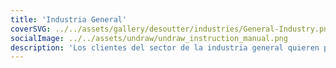 ```yaml
---
title: 'Industria General'
coverSVG: ../../assets/gallery/desoutter/industries/General-Industry.png
socialImage: ../../assets/undraw/undraw_instruction_manual.png
description: 'Los clientes del sector de la industria general quieren productos innovadores, exclusivos, de alta calidad y rentables. En el mercado de la industria general existe una fuerte competencia que ofrece productos similares.'
---
```

